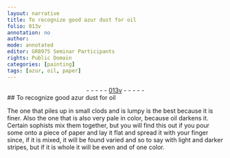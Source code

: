 ```yaml
---
layout: narrative
title: To recognize good azur dust for oil
folio: 013v
annotation: no
author:
mode: annotated
editor: GR8975 Seminar Participants
rights: Public Domain
categories: [painting]
tags: [azur, oil, paper]
---
```


 <div class="folio" align="center">- - - - - <a href="http://gallica.bnf.fr/ark:/12148/btv1b10500001g/f32.image" target="_blank">013v</a> - - - - - </div>  <span class="activity"></span> 
## To recognize <span class="material_format">good <span class="material">azur</span> dust</span> for <span class="material">oil</span>

 
The one that piles up in small clods and is lumpy is the best because it is finer. Also the one that is also <span class="color">very pale in color</span>, because <span class="material">oil</span> darkens it. Certain <span class="profession">sophists</span> mix them together, but you will find this out if you pour some onto <span class="material_format">a piece of <span class="material">paper</span></span> and lay it flat and spread it with your <span class="tool">finger</span> since, if it is mixed, it will be found varied and so to say with light and darker stripes, but if it is whole it will be even and of one color.
 